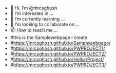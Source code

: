 - 👋 Hi, I’m @mrcsghosh
- 👀 I’m interested in ...
- 🌱 I’m currently learning ...
- 💞️ I’m looking to collaborate on ...
- 📫 How to reach me ...
- #this is the Samplewebpage i create 
- #https://mrcsghosh.github.io/Samplewebpage/
- #https://mrcsghosh.github.io/PWPROJECT1/
- #https://mrcsghosh.github.io/PWPROJECT2/
- #https://mrcsghosh.github.io/HolkarProject/
- #https://mrcsghosh.github.io/PWPROJECT3/


<!---
mrcsghosh/mrcsghosh is a ✨ special ✨ repository because its `README.md` (this file) appears on your GitHub profile.
You can click the Preview link to take a look at your changes.
--->
